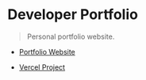 # Developer Portfolio

> Personal portfolio website.

- [Portfolio Website](https://devfolio.jimbrig.com)

- [Vercel Project](https://vercel.com/jimbrig/devfolio)
